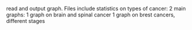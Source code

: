read and output graph. Files include statistics on types of cancer: 
2 main graphs: 1 graph on brain and spinal cancer
1 graph on brest cancers, different stages 
